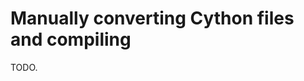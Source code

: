 Manually converting Cython files and compiling
==============================================

TODO.
